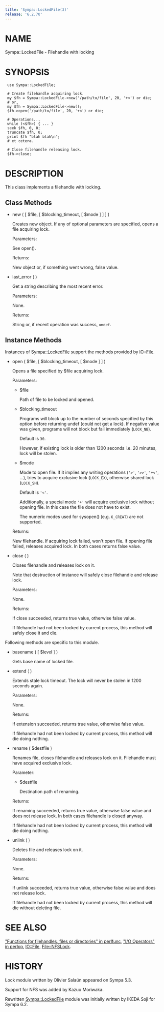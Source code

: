 ```yaml
---
title: 'Sympa::LockedFile(3)'
release: '6.2.70'
---
```


# NAME

Sympa::LockedFile - Filehandle with locking

# SYNOPSIS

     use Sympa::LockedFile;
     
     # Create filehandle acquiring lock.
     my $fh = Sympa::LockedFile->new('/path/to/file', 20, '+<') or die;
     # or,
     my $fh = Sympa::LockedFile->new();
     $fh->open('/path/to/file', 20, '+<') or die;
     
     # Operations...
     while (<$fh>) { ... }
     seek $fh, 0, 0;
     truncate $fh, 0;
     print $fh "blah blah\n";
     # et cetera.
    
     # Close filehandle releasing lock.
     $fh->close;

# DESCRIPTION

This class implements a filehandle with locking.

## Class Methods

- new ( \[ $file, \[ $blocking\_timeout, \[ $mode \] \] \] )

    Creates new object.
    If any of optional parameters are specified, opens a file acquiring lock.

    Parameters:

    See open().

    Returns:

    New object or, if something went wrong, false value.

- last\_error ( )

    Get a string describing the most recent error.

    Parameters:

    None.

    Returns:

    String or, if recent operation was success, `undef`. 

## Instance Methods

Instances of [Sympa::LockedFile](./Sympa-LockedFile.3.md) support the methods provided by [IO::File](https://metacpan.org/pod/IO%3A%3AFile).

- open ( $file, \[ $blocking\_timeout, \[ $mode \] \] )

    Opens a file specified by $file acquiring lock.

    Parameters:

    - $file

        Path of file to be locked and opened.

    - $blocking\_timeout

        Programs will block up to the number of seconds specified by this option
        before returning undef (could not get a lock).
        If negative value was given, programs will not block but fail immediately
        (`LOCK_NB`).

        Default is `30`.

        However, if existing lock is older than 1200 seconds i.e. 20 minutes,
        lock will be stolen.

    - $mode

        Mode to open file.
        If it implies any writing operations (`'>'`, `'>>'`,
        `'+<'`, ...), tries to acquire exclusive lock (`LOCK_EX`),
        otherwise shared lock (`LOCK_SH`).

        Default is `'<'`.

        Additionally, a special mode `'+'` will acquire exclusive lock
        without opening file.  In this case the file does not have to exist.

        The numeric modes used for sysopen() (e.g. `O_CREAT`) are not supported.

    Returns:

    New filehandle.
    If acquiring lock failed, won't open file.
    If opening file failed, releases acquired lock.
    In both cases returns false value.

- close ( )

    Closes filehandle and releases lock on it.

    Note that destruction of instance will safely close filehandle and release
    lock.

    Parameters:

    None.

    Returns:

    If close succeeded, returns true value, otherwise false value.

    If filehandle had not been locked by current process,
    this method will safely close it and die.

Following methods are specific to this module.

- basename ( \[ $level \] )

    Gets base name of locked file.

- extend ( )

    Extends stale lock timeout.
    The lock will never be stolen in 1200 seconds again.

    Parameters:

    None.

    Returns:

    If extension succeeded, returns true value, otherwise false value.

    If filehandle had not been locked by current process,
    this method will die doing nothing.

- rename ( $destfile )

    Renames file, closes filehandle and releases lock on it.
    Filehandle must have acquired exclusive lock.

    Parameter:

    - $destfile

        Destination path of renaming.

    Returns:

    If renaming succeeded, returns true value, otherwise false value
    and does not release lock.
    In both cases filehandle is closed anyway.

    If filehandle had not been locked by current process,
    this method will die doing nothing.

- unlink ( )

    Deletes file and releases lock on it.

    Parameters:

    None.

    Returns:

    If unlink succeeded, returns true value, otherwise false value and
    does not release lock.

    If filehandle had not been locked by current process,
    this method will die without deleting file.

# SEE ALSO

["Functions for filehandles, files or directories" in perlfunc](https://metacpan.org/pod/perlfunc#Functions-for-filehandles-files-or-directories),
["I/O Operators" in perlop](https://metacpan.org/pod/perlop#I-O-Operators),
[IO::File](https://metacpan.org/pod/IO%3A%3AFile), [File::NFSLock](https://metacpan.org/pod/File%3A%3ANFSLock).

# HISTORY

Lock module written by Olivier Salaün appeared on Sympa 5.3.

Support for NFS was added by Kazuo Moriwaka.

Rewritten [Sympa::LockedFile](./Sympa-LockedFile.3.md) module was initially written by IKEDA Soji
for Sympa 6.2.

